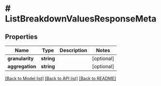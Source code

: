 # # ListBreakdownValuesResponseMeta

## Properties

Name | Type | Description | Notes
------------ | ------------- | ------------- | -------------
**granularity** | **string** |  | [optional]
**aggregation** | **string** |  | [optional]

[[Back to Model list]](../../README.md#models) [[Back to API list]](../../README.md#endpoints) [[Back to README]](../../README.md)
